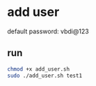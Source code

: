 # add user
default password: vbdi@123
## run
```bash
chmod +x add_user.sh
sudo ./add_user.sh test1
```